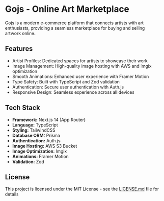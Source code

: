 # Gojs - Online Art Marketplace

Gojs is a modern e-commerce platform that connects artists with art enthusiasts, providing a seamless marketplace for buying and selling artwork online.

## Features

-  Artist Profiles: Dedicated spaces for artists to showcase their work
-  Image Management: High-quality image hosting with AWS and Imgix optimization
- Smooth Animations: Enhanced user experience with Framer Motion
-  Type Safety: Built with TypeScript and Zod validation
-  Authentication: Secure user authentication with Auth.js
-  Responsive Design: Seamless experience across all devices

## Tech Stack

- **Framework:** Next.js 14 (App Router)
- **Language:** TypeScript
- **Styling:** TailwindCSS
- **Database ORM:** Prisma
- **Authentication:** Auth.js
- **Image Hosting:** AWS S3 Bucket
- **Image Optimization:** Imgix
- **Animations:** Framer Motion
- **Validation:** Zod

## License

This project is licensed under the MIT License - see the [LICENSE.md](LICENSE.md) file for details
